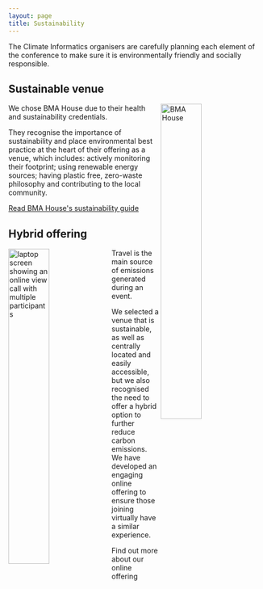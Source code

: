 ```yaml
---
layout: page
title: Sustainability
---
```



The Climate Informatics organisers are carefully planning each element of the conference to make sure it is environmentally friendly and socially responsible.



## Sustainable venue
<img align="right" src="../img/bma-1-optimised-modified.png" alt="BMA House" width="40%">

We chose BMA House due to their health and sustainability credentials.

They recognise the importance of sustainability and place environmental best practice at the heart of their offering as a venue, which includes: actively monitoring their footprint; using renewable energy sources; having plastic free, zero-waste philosophy and contributing to the local community.

[Read BMA House's sustainability guide](https://bmahouse.org.uk/wp-content/uploads/2023/09/BMA-House-Sustainable-events-guide.pdf)


## Hybrid offering
<img align="left" src="../img/chris-montgomery-smgtvepind4-unsplash-modified.png" alt="laptop screen showing an online view call with multiple participants" width="40%">

Travel is the main source of emissions generated during an event.

We selected a venue that is sustainable, as well as centrally located and easily accessible, but we also recognised the need to offer a hybrid option to further reduce carbon emissions. We have developed an engaging online offering to ensure those joining virtually have a similar experience.

Find out more about our online offering